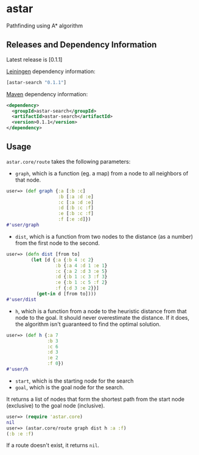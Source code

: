# astar
Pathfinding using A* algorithm

## Releases and Dependency Information

Latest release is [0.1.1]

[Leiningen](https://github.com/technomancy/leiningen) dependency information:

```clojure
[astar-search "0.1.1"]
```

[Maven](http://maven.apache.org/) dependency information:

```xml
<dependency>
  <groupId>astar-search</groupId>
  <artifactId>astar-search</artifactId>
  <version>0.1.1</version>
</dependency>
```

## Usage

`astar.core/route` takes the following parameters:

* `graph`, which is a function (eg. a map) from a node to all neighbors of that node.

```clojure
user=> (def graph {:a [:b :c]
                   :b [:a :d :e]
                   :c [:a :d :e]
                   :d [:b :c :f]
                   :e [:b :c :f]
                   :f [:e :d]})
#'user/graph
```

* `dist`, which is a function from two nodes to the distance (as a number) from the first node to the second.

```clojure
user=> (defn dist [from to]
         (let [d {:a {:b 4 :c 2}
                  :b {:a 4 :d 1 :e 1}
                  :c {:a 2 :d 3 :e 5}
                  :d {:b 1 :c 3 :f 3}
                  :e {:b 1 :c 5 :f 2}
                  :f {:d 3 :e 2}}]
           (get-in d [from to])))
#'user/dist
```

* `h`, which is a function from a node to the heuristic distance from that node to the goal. It should never overestimate the distance. If it does, the algorithm isn't guaranteed to find the optimal solution.

```clojure
user=> (def h {:a 7
               :b 3
               :c 6
               :d 3
               :e 2
               :f 0})
#'user/h
```

* `start`, which is the starting node for the search
* `goal`, which is the goal node for the search.

It returns a list of nodes that form the shortest path from the start node (exclusive) to the goal node (inclusive).

```clojure
user=> (require 'astar.core)
nil
user=> (astar.core/route graph dist h :a :f)
(:b :e :f)
```

If a route doesn't exist, it returns `nil`.

